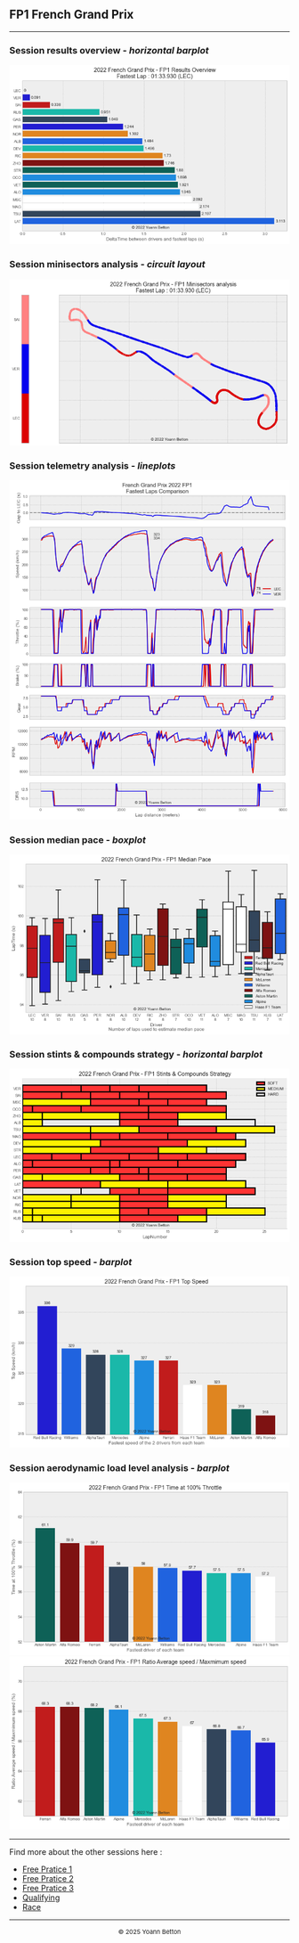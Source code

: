 ## FP1 French Grand Prix

---

### Session results overview - *horizontal barplot*

<img src="/output/2022-07-24_French_Grand_Prix/fp1_results_overview_white.png?raw=true"/>

### Session minisectors analysis - *circuit layout*

<img src="/output/2022-07-24_French_Grand_Prix/fp1_minisectors_analysis_white.png?raw=true"/>

### Session telemetry analysis - *lineplots*

<img src="/output/2022-07-24_French_Grand_Prix/fp1_telemetry_analysis_white.png?raw=true"/>

### Session median pace - *boxplot*

<img src="/output/2022-07-24_French_Grand_Prix/fp1_median_pace_white.png?raw=true"/>

### Session stints & compounds strategy - *horizontal barplot*

<img src="/output/2022-07-24_French_Grand_Prix/fp1_stints_compounds_stategy_white.png?raw=true"/>

### Session top speed - *barplot*

<img src="/output/2022-07-24_French_Grand_Prix/topspeed_fp1_white.png?raw=true"/>

### Session aerodynamic load level analysis - *barplot*

<img src="/output/2022-07-24_French_Grand_Prix/fp1_maximum_throttle_white.png?raw=true"/>

<img src="/output/2022-07-24_French_Grand_Prix/fp1_speed_ratio_white.png?raw=true"/>

--- 

Find more about the other sessions here :
  - [Free Pratice 1](/page/FP1/2022-07-24_French_Grand_Prix)  
  - [Free Pratice 2](/page/FP2/2022-07-24_French_Grand_Prix) 
  - [Free Pratice 3](/page/FP3/2022-07-24_French_Grand_Prix)
  - [Qualifying](/page/Qualifying/2022-07-24_French_Grand_Prix) 
  - [Race](/page/Race/2022-07-24_French_Grand_Prix)

---

<div style="text-align: center">
  <p style="font-size:11px">&copy; 2025 Yoann Betton</p>
</div>

<!-- ---

<p style="font-size:11px">Page generated from <a href="https://github.com/yoannbtn/yoannbtn.github.io">github.com/yoannbtn</a>.</p> -->